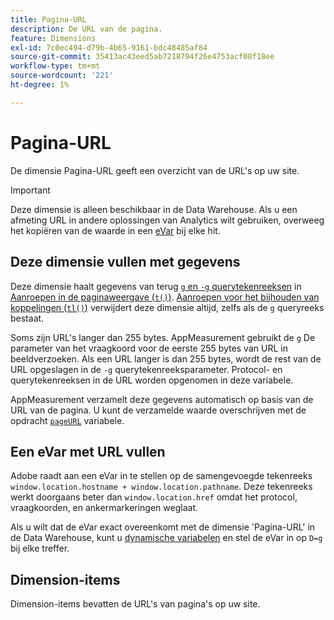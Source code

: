 ```yaml
---
title: Pagina-URL
description: De URL van de pagina.
feature: Dimensions
exl-id: 7c0ec494-d79b-4b65-9161-bdc48485af84
source-git-commit: 35413ac43eed5ab7218794f26e4753acf08f18ee
workflow-type: tm+mt
source-wordcount: '221'
ht-degree: 1%

---
```


# Pagina-URL

De dimensie Pagina-URL geeft een overzicht van de URL&#39;s op uw site.

>[!IMPORTANT]
>
>Deze dimensie is alleen beschikbaar in de Data Warehouse. Als u een afmeting URL in andere oplossingen van Analytics wilt gebruiken, overweeg het kopiëren van de waarde in een [eVar](evar.md) bij elke hit.

## Deze dimensie vullen met gegevens

Deze dimensie haalt gegevens van terug [`g` en `-g` querytekenreeksen](/help/implement/validate/query-parameters.md) in [Aanroepen in de paginaweergave (`t()`)](/help/implement/vars/functions/t-method.md). [Aanroepen voor het bijhouden van koppelingen (`tl()`)](/help/implement/vars/functions/tl-method.md) verwijdert deze dimensie altijd, zelfs als de `g` queryreeks bestaat.

Soms zijn URL&#39;s langer dan 255 bytes. AppMeasurement gebruikt de `g` De parameter van het vraagkoord voor de eerste 255 bytes van URL in beeldverzoeken. Als een URL langer is dan 255 bytes, wordt de rest van de URL opgeslagen in de `-g` querytekenreeksparameter. Protocol- en querytekenreeksen in de URL worden opgenomen in deze variabele.

AppMeasurement verzamelt deze gegevens automatisch op basis van de URL van de pagina. U kunt de verzamelde waarde overschrijven met de opdracht [`pageURL`](/help/implement/vars/page-vars/pageurl.md) variabele.

## Een eVar met URL vullen

Adobe raadt aan een eVar in te stellen op de samengevoegde tekenreeks `window.location.hostname + window.location.pathname`. Deze tekenreeks werkt doorgaans beter dan `window.location.href` omdat het protocol, vraagkoorden, en ankermarkeringen weglaat.

Als u wilt dat de eVar exact overeenkomt met de dimensie &#39;Pagina-URL&#39; in de Data Warehouse, kunt u [dynamische variabelen](/help/implement/vars/page-vars/dynamic-variables.md) en stel de eVar in op `D=g` bij elke treffer.

## Dimension-items

Dimension-items bevatten de URL&#39;s van pagina&#39;s op uw site.
